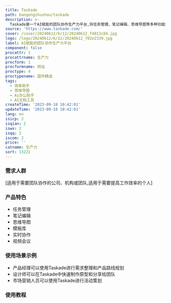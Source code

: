 ```yaml
---
title: Taskade
path: bangongzhushou/taskade
description: >-
  Taskade是一个AI赋能的团队协作生产力平台,将任务管理、笔记编辑、思维导图等多种功能集成在一个工作空间中,支持任务自动化、知识连结、实时协作,可以极大提高团队的工作效率。
source: 'https://www.taskade.com/'
cover: /cover/20240612/6/12/20240612_f4013c84.jpg
logo: /logo/20240612/6/12/20240612_702e2339.jpg
label: AI赋能的团队协作生产力平台
component: false
procattr: 1
procattrname: 生产力
procform: 1
procformname: 网站
proctype: 4
proctypename: 国外精选
tags:
  - 效率助手
  - 思维导图
  - Ai办公助手
  - AI文档工具
createTime: '2023-09-18 10:42:01'
updateTime: '2023-09-18 10:42:01'
lang: en
isicp: 2
isqian: 2
iswx: 2
isqq: 2
iscom: 2
price: ''
catname: 生产力
sort: 13221
---
```




### 需求人群
[适用于需要团队协作的公司、机构或团队,适用于需要提高工作效率的个人]

### 产品特色
- 任务管理
- 笔记编辑
- 思维导图
- 模板库
- 实时协作
- 视频会议

### 使用场景示例
- 产品经理可以使用Taskade进行需求整理和产品路线规划
- 设计师可以在Taskade中快速制作原型和分享给团队
- 市场营销人员可以使用Taskade进行活动策划

### 使用教程


  
